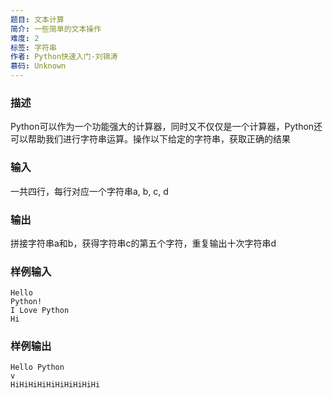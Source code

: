 ```yaml
---
题目: 文本计算
简介: 一些简单的文本操作
难度: 2
标签: 字符串
作者: Python快速入门-刘锦涛
慕码: Unknown
---
```


### 描述

Python可以作为一个功能强大的计算器，同时又不仅仅是一个计算器，Python还可以帮助我们进行字符串运算。操作以下给定的字符串，获取正确的结果

### 输入

一共四行，每行对应一个字符串a, b, c, d

### 输出

拼接字符串a和b，获得字符串c的第五个字符，重复输出十次字符串d

### 样例输入

```
Hello 
Python!
I Love Python
Hi
```

### 样例输出

```
Hello Python
v
HiHiHiHiHiHiHiHiHiHi
```
